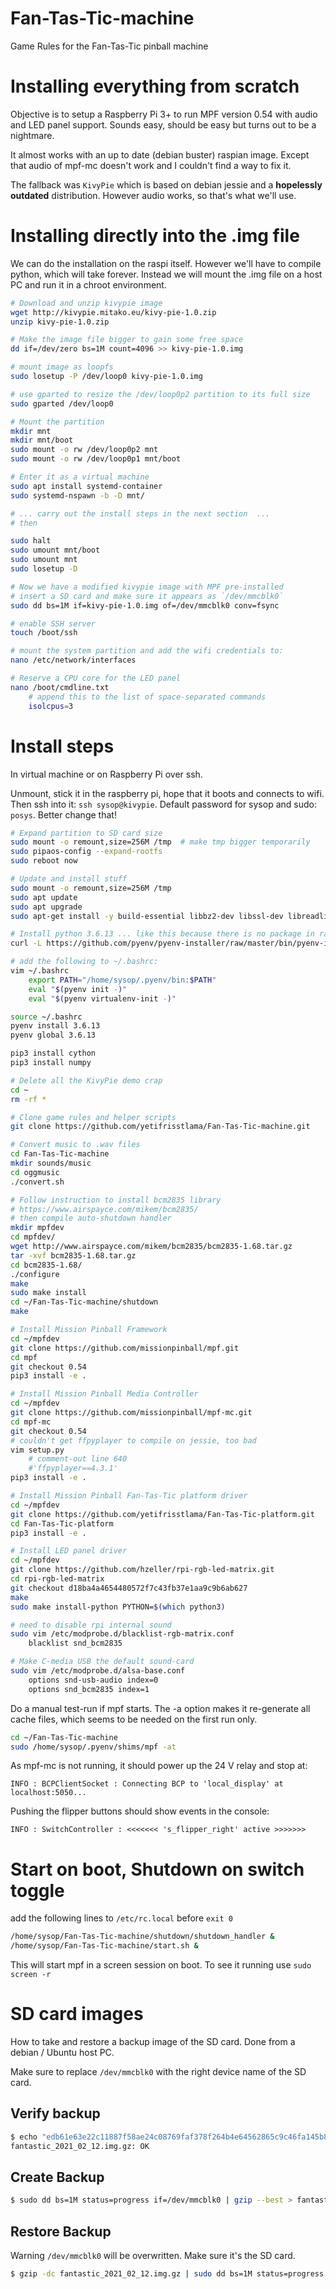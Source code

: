 # Fan-Tas-Tic-machine
Game Rules for the Fan-Tas-Tic pinball machine

# Installing everything from scratch
Objective is to setup a Raspberry Pi 3+ to run MPF version 0.54 with audio and LED panel support. Sounds easy, should be easy but turns out to be a nightmare.

It almost works with an up to date (debian buster) raspian image. Except that audio of mpf-mc doesn't work and I couldn't find a way to fix it.

The fallback was `KivyPie` which is based on debian jessie and a __hopelessly outdated__ distribution. However audio works, so that's what we'll use.


# Installing directly into the .img file
We can do the installation on the raspi itself. However we'll have to compile python, which will take forever. Instead we will mount the .img file on a host PC and run it in a chroot environment.

```bash
# Download and unzip kivypie image
wget http://kivypie.mitako.eu/kivy-pie-1.0.zip
unzip kivy-pie-1.0.zip

# Make the image file bigger to gain some free space
dd if=/dev/zero bs=1M count=4096 >> kivy-pie-1.0.img

# mount image as loopfs
sudo losetup -P /dev/loop0 kivy-pie-1.0.img

# use gparted to resize the /dev/loop0p2 partition to its full size
sudo gparted /dev/loop0

# Mount the partition
mkdir mnt
mkdir mnt/boot
sudo mount -o rw /dev/loop0p2 mnt
sudo mount -o rw /dev/loop0p1 mnt/boot

# Enter it as a virtual machine
sudo apt install systemd-container
sudo systemd-nspawn -b -D mnt/

# ... carry out the install steps in the next section  ...
# then

sudo halt
sudo umount mnt/boot
sudo umount mnt
sudo losetup -D

# Now we have a modified kivypie image with MPF pre-installed
# insert a SD card and make sure it appears as `/dev/mmcblk0`
sudo dd bs=1M if=kivy-pie-1.0.img of=/dev/mmcblk0 conv=fsync

# enable SSH server
touch /boot/ssh

# mount the system partition and add the wifi credentials to:
nano /etc/network/interfaces

# Reserve a CPU core for the LED panel
nano /boot/cmdline.txt
    # append this to the list of space-separated commands
    isolcpus=3

```



# Install steps
In virtual machine or on Raspberry Pi over ssh.

Unmount, stick it in the raspberry pi, hope that it boots and connects to wifi. Then ssh into it: `ssh sysop@kivypie`.
Default password for sysop and sudo: `posys`. Better change that!

```bash
# Expand partition to SD card size
sudo mount -o remount,size=256M /tmp  # make tmp bigger temporarily
sudo pipaos-config --expand-rootfs
sudo reboot now

# Update and install stuff
sudo mount -o remount,size=256M /tmp
sudo apt update
sudo apt upgrade
sudo apt-get install -y build-essential libbz2-dev libssl-dev libreadline-dev libsqlite3-dev tk-dev libpng-dev libfreetype6-dev libncurses5-dev sox

# Install python 3.6.13 ... like this because there is no package in raspian :(
curl -L https://github.com/pyenv/pyenv-installer/raw/master/bin/pyenv-installer | bash

# add the following to ~/.bashrc:
vim ~/.bashrc
    export PATH="/home/sysop/.pyenv/bin:$PATH"
    eval "$(pyenv init -)"
    eval "$(pyenv virtualenv-init -)"

source ~/.bashrc
pyenv install 3.6.13
pyenv global 3.6.13

pip3 install cython
pip3 install numpy

# Delete all the KivyPie demo crap
cd ~
rm -rf *

# Clone game rules and helper scripts
git clone https://github.com/yetifrisstlama/Fan-Tas-Tic-machine.git

# Convert music to .wav files
cd Fan-Tas-Tic-machine
mkdir sounds/music
cd oggmusic
./convert.sh

# Follow instruction to install bcm2835 library
# https://www.airspayce.com/mikem/bcm2835/
# then compile auto-shutdown handler
mkdir mpfdev
cd mpfdev/
wget http://www.airspayce.com/mikem/bcm2835/bcm2835-1.68.tar.gz
tar -xvf bcm2835-1.68.tar.gz
cd bcm2835-1.68/
./configure
make
sudo make install
cd ~/Fan-Tas-Tic-machine/shutdown
make

# Install Mission Pinball Framework
cd ~/mpfdev
git clone https://github.com/missionpinball/mpf.git
cd mpf
git checkout 0.54
pip3 install -e .

# Install Mission Pinball Media Controller
cd ~/mpfdev
git clone https://github.com/missionpinball/mpf-mc.git
cd mpf-mc
git checkout 0.54
# couldn't get ffpyplayer to compile on jessie, too bad
vim setup.py
    # comment-out line 640
    #'ffpyplayer==4.3.1'
pip3 install -e .

# Install Mission Pinball Fan-Tas-Tic platform driver
cd ~/mpfdev
git clone https://github.com/yetifrisstlama/Fan-Tas-Tic-platform.git
cd Fan-Tas-Tic-platform
pip3 install -e .

# Install LED panel driver
cd ~/mpfdev
git clone https://github.com/hzeller/rpi-rgb-led-matrix.git
cd rpi-rgb-led-matrix
git checkout d18ba4a4654480572f7c43fb37e1aa9c9b6ab627
make
sudo make install-python PYTHON=$(which python3)

# need to disable rpi internal sound
sudo vim /etc/modprobe.d/blacklist-rgb-matrix.conf
    blacklist snd_bcm2835

# Make C-media USB the default sound-card
sudo vim /etc/modprobe.d/alsa-base.conf
    options snd-usb-audio index=0
    options snd_bcm2835 index=1
```

Do a manual test-run if mpf starts. The -a option makes it re-generate all cache files, which seems to be needed on the first run only.

```bash
cd ~/Fan-Tas-Tic-machine
sudo /home/sysop/.pyenv/shims/mpf -at
```

As mpf-mc is not running, it should power up the 24 V relay and stop at:

```
INFO : BCPClientSocket : Connecting BCP to 'local_display' at localhost:5050...
```

Pushing the flipper buttons should show events in the console:

```
INFO : SwitchController : <<<<<<< 's_flipper_right' active >>>>>>>
```

# Start on boot, Shutdown on switch toggle
add the following lines to `/etc/rc.local` before `exit 0`

```bash
/home/sysop/Fan-Tas-Tic-machine/shutdown/shutdown_handler &
/home/sysop/Fan-Tas-Tic-machine/start.sh &
```

This will start mpf in a screen session on boot. To see it running use `sudo screen -r`

# SD card images
How to take and restore a backup image of the SD card. Done from a debian / Ubuntu host PC.

Make sure to replace `/dev/mmcblk0` with the right device name of the SD card.

## Verify backup

```bash
$ echo "edb61e63e22c11887f58ae24c08769faf378f264b4e64562865c9c46fa145b87  fantastic_2021_02_12.img.gz" | sha256sum -c
fantastic_2021_02_12.img.gz: OK
```

## Create Backup

```bash
$ sudo dd bs=1M status=progress if=/dev/mmcblk0 | gzip --best > fantastic_2021_02_12.img.gz
```

## Restore Backup

Warning `/dev/mmcblk0` will be overwritten. Make sure it's the SD card.

```bash
$ gzip -dc fantastic_2021_02_12.img.gz | sudo dd bs=1M status=progress of=/dev/mmcblk0
```
